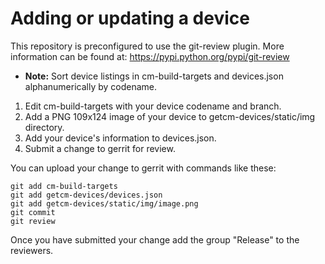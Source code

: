 # Adding or updating a device

This repository is preconfigured to use the git-review plugin. More information can be found at:
https://pypi.python.org/pypi/git-review

* **Note:** Sort device listings in cm-build-targets and devices.json alphanumerically by codename.   
1. Edit cm-build-targets with your device codename and branch.  
2. Add a PNG 109x124 image of your device to getcm-devices/static/img directory.  
3. Add your device's information to devices.json.  
4. Submit a change to gerrit for review.  

You can upload your change to gerrit with commands like these:

    git add cm-build-targets
    git add getcm-devices/devices.json
    git add getcm-devices/static/img/image.png
    git commit
    git review

Once you have submitted your change add the group "Release" to the reviewers.
